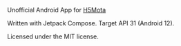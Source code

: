 Unofficial Android App for [H5Mota](https://h5mota.com/)

Written with Jetpack Compose. Target API 31 (Android 12).

Licensed under the MIT license.